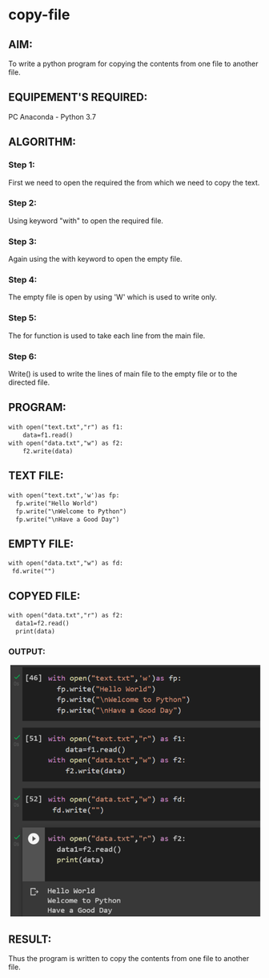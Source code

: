 # copy-file
## AIM:
To write a python program for copying the contents from one file to another file.
## EQUIPEMENT'S REQUIRED: 
PC
Anaconda - Python 3.7
## ALGORITHM: 
### Step 1:
First we need to open the required the from which we need to copy the text.
### Step 2: 
 Using keyword "with" to open the required file.
### Step 3: 
Again using the with keyword to open the empty file.
### Step 4:  
The empty file is open by using 'W' which is used to write only.
### Step 5: 
The for function is used to take each line from the main file.
### Step 6: 
Write() is used to write the lines of main file to the empty file or to the directed file.
## PROGRAM:
~~~
with open("text.txt","r") as f1:
    data=f1.read()
with open("data.txt","w") as f2:
    f2.write(data)
~~~

## TEXT FILE:
~~~
with open("text.txt",'w')as fp:
  fp.write("Hello World")
  fp.write("\nWelcome to Python")
  fp.write("\nHave a Good Day")
~~~

## EMPTY FILE:
~~~
with open("data.txt","w") as fd:
 fd.write("")
~~~

## COPYED FILE:
~~~
with open("data.txt","r") as f2:
  data1=f2.read()
  print(data)
~~~

### OUTPUT:
![output](/output_copy%20file.png)


## RESULT:
Thus the program is written to copy the contents from one file to another file.